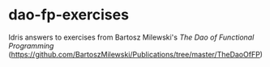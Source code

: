 # dao-fp-exercises
Idris answers to exercises from Bartosz Milewski's _The Dao of Functional Programming_ (https://github.com/BartoszMilewski/Publications/tree/master/TheDaoOfFP)
